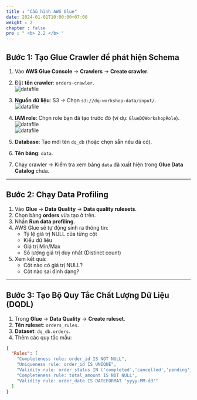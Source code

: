 ```yaml
---
title : "Cấu hình AWS Glue"
date: 2024-01-01T10:00:00+07:00
weight : 2
chapter : false
pre : " <b> 2.2 </b> "
---
```


## Bước 1: Tạo Glue Crawler để phát hiện Schema

1. Vào **AWS Glue Console** → **Crawlers** → **Create crawler**.
2. Đặt **tên crawler**: `orders-crawler`.  
![datafile](/images/03/003.png?featherlight=false&width=90pc)

3. **Nguồn dữ liệu**: S3 → Chọn `s3://dq-workshop-data/input/`.  
![datafile](/images/03/002.png?featherlight=false&width=90pc)

4. **IAM role**: Chọn role bạn đã tạo trước đó (ví dụ: `GlueDQWorkshopRole`).  
![datafile](/images/02/004.png?featherlight=false&width=90pc)  
![datafile](/images/02/005.png?featherlight=false&width=90pc)

5. **Database**: Tạo mới tên `dq_db` (hoặc chọn sẵn nếu đã có).

6. **Tên bảng**: `data`.
7. Chạy crawler → Kiểm tra xem bảng `data` đã xuất hiện trong **Glue Data Catalog** chưa.

---

## Bước 2: Chạy Data Profiling

1. Vào **Glue** → **Data Quality** → **Data quality rulesets**.
2. Chọn bảng **orders** vừa tạo ở trên.
3. Nhấn **Run data profiling**.
4. AWS Glue sẽ tự động sinh ra thông tin:
   - Tỷ lệ giá trị NULL của từng cột
   - Kiểu dữ liệu
   - Giá trị Min/Max
   - Số lượng giá trị duy nhất (Distinct count)
5. Xem kết quả:
   - Cột nào có giá trị NULL?
   - Cột nào sai định dạng?

---

## Bước 3: Tạo Bộ Quy Tắc Chất Lượng Dữ Liệu (DQDL)

1. Trong **Glue** → **Data Quality** → **Create ruleset**.
2. **Tên ruleset**: `orders_rules`.
3. **Dataset**: `dq_db.orders`.
4. Thêm các quy tắc mẫu:

```json
{
  "Rules": [
    "Completeness rule: order_id IS NOT NULL",
    "Uniqueness rule: order_id IS UNIQUE",
    "Validity rule: order_status IN ('completed','cancelled','pending')",
    "Completeness rule: total_amount IS NOT NULL",
    "Validity rule: order_date IS DATEFORMAT 'yyyy-MM-dd'"
  ]
}
